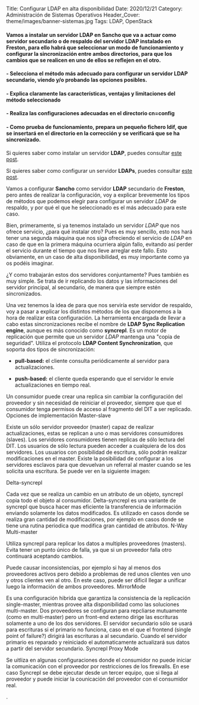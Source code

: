 Title: Configurar LDAP en alta disponibilidad
Date: 2020/12/21
Category: Administración de Sistemas Operativos
Header_Cover: theme/images/banner-sistemas.jpg
Tags: LDAP, OpenStack

#### Vamos a instalar un servidor LDAP en Sancho que va a actuar como servidor secundario o de respaldo del servidor LDAP instalado en Freston, para ello habrá que seleccionar un modo de funcionamiento y configurar la sincronización entre ambos directorios, para que los cambios que se realicen en uno de ellos se reflejen en el otro.

#### - Selecciona el método más adecuado para configurar un servidor LDAP secundario, viendo y/o probando las opciones posibles.
#### - Explica claramente las características, ventajas y limitaciones del método seleccionado
#### - Realiza las configuraciones adecuadas en el directorio cn=config
#### - Como prueba de funcionamiento, prepara un pequeño fichero ldif, que se insertará en el directorio en la corrección y se verificará que se ha sincronizado.

Si quieres saber como instalar un servidor **LDAP**, puedes consultar [este post](https://javierpzh.github.io/instalacion-y-configuracion-inicial-de-openldap.html).

Si quieres saber como configurar un servidor **LDAPs**, puedes consultar [este post](https://javierpzh.github.io/ldaps.html).

Vamos a configurar **Sancho** como servidor **LDAP** secundario de **Freston**, pero antes de realizar la configuración, voy a explicar brevemente los tipos de métodos que podemos elegir para configurar un servidor *LDAP* de respaldo, y por qué el que he seleccionado es el más adecuado para este caso.

Bien, primeramente, si ya tenemos instalado un servidor *LDAP* que nos ofrece servicio, ¿para qué instalar otro? Pues es muy sencillo, esto nos hará tener una segunda máquina que nos siga ofreciendo el servicio de *LDAP* en caso de que en la primera máquina ocurriera algún fallo, evitando así perder el servicio durante el tiempo que nos lleve arreglar este fallo. Esto obviamente, en un caso de alta disponibilidad, es muy importante como ya os podéis imaginar.

¿Y como trabajarán estos dos servidores conjuntamente? Pues también es muy simple. Se trata de ir replicando los datos y las informaciones del servidor principal, al secundario, de manera que siempre estén sincronizados.

Una vez tenemos la idea de para que nos serviría este servidor de respaldo, voy a pasar a explicar los distintos métodos de los que disponemos a la hora de realizar esta configuración. La herramienta encargada de llevar a cabo estas sincronizaciones recibe el nombre de **LDAP Sync Replication engine**, aunque es más conocido como **syncrepl**. Es un motor de replicación que permite que un servidor *LDAP* mantenga una "copia de seguridad". Utiliza el protocolo **LDAP Content Synchronization**, que soporta dos tipos de sincronización:

- **pull-based:** el cliente consulta periódicamente al servidor para actualizaciones.

- **push-based:** el cliente queda esperando que el servidor le envíe actualizaciones en tiempo real.

Un consumidor puede crear una replica sin cambiar la configuración del proveedor y sin necesidad de reiniciar el proveedor, siempre que que el consumidor tenga permisos de acceso al fragmento del DIT a ser replicado.
Opciones de implementación
Master-slave

Existe un sólo servidor proveedor (master) capaz de realizar actualizaciones, estas se replican a uno o mas servidores consumidores (slaves). Los servidores consumidores tienen replicas de sólo lectura del DIT. Los usuarios de sólo lectura pueden acceder a cualquiera de los dos servidores. Los usuarios con posibilidad de escritura, sólo podrán realizar modificaciones en el master. Existe la posibilidad de configurar a los servidores esclavos para que devuelvan un referral al master cuando se les solicita una escritura. Se puede ver en la siguiente imagen:

Delta-syncrepl

Cada vez que se realiza un cambio en un atributo de un objeto, syncrepl copia todo el objeto al consumidor. Delta-syncrepl es una variante de syncrepl que busca hacer mas eficiente la transferencia de información enviando solamente los datos modificados. Es utilizado en casos donde se realiza gran cantidad de modificaciones, por ejemplo en casos donde se tiene una rutina periodica que modifica gran cantidad de atributos.
N-Way Multi-master

Utiliza syncrepl para replicar los datos a multiples proveedores (masters).
Evita tener un punto único de falla, ya que si un proveedor falla otro continuará aceptando cambios.

Puede causar inconsistencias, por ejemplo si hay al menos dos proveedores activos pero debido a problemas de red unos clientes ven uno y otros clientes ven al otro. En este caso, puede ser dificil llegar a unificar luego la información de ambos proveedores.
MirrorMode

Es una configuración hibrida que garantiza la consistencia de la replicación single-master, mientras provee alta disponibilidad como las soluciones multi-master. Dos proveedores se configuran para repcliarse mutuamente (como en multi-master) pero un front-end externo dirige las escrituras solamente a uno de los dos servidores. El servidor secundario sólo se usará para escrituras si el primario no funciona, caso en el que el frontend (single point of failure?) dirigirá las escrituras a al secundario. Cuando el servidor primario es reparado y reiniciado el automaticamente actualizará sus datos a partir del servidor secundario.
Syncrepl Proxy Mode

Se uitliza en algunas configuraciones donde el consumidor no puede iniciar la comunicación con el proveedor por restricciones de los firewalls. En ese caso Syncrepl se debe ejecutar desde un tercer equipo, que si llega al proveedor y puede iniciar la counicación del proveedor con el consumidor real.






















.
